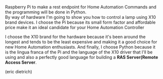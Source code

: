 

 Raspberry Pi to make a rest endpoint for Home Automation Commands and the programming will be done in Python. 
 <br/>
  By way of hardware I'm going to show you how to control a lamp using X10 brand devices. I choose the Pi because its small form factor and affordable price make it an ideal candidate for your Home Automation Controller 
  <br/>
  
   I choose the X10 brand for the hardware because it's been around the longest and tends to be the least expensive and making it a good choice for new Home Automation enthusiasts. And finally, I choose Python because it is the lingua franca of the Pi and the language of the X10 driver that I'll be using and also a perfectly good language for building a <b>RAS Server(Remote Access Server</b>.
   <br/>
   
   
   
   (eric dietrich)

